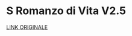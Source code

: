 # S Romanzo di Vita V2.5

[LINK ORIGINALE](https://chatgpt.com/c/6814f158-0d58-800d-9418-60ab35458eb5)
